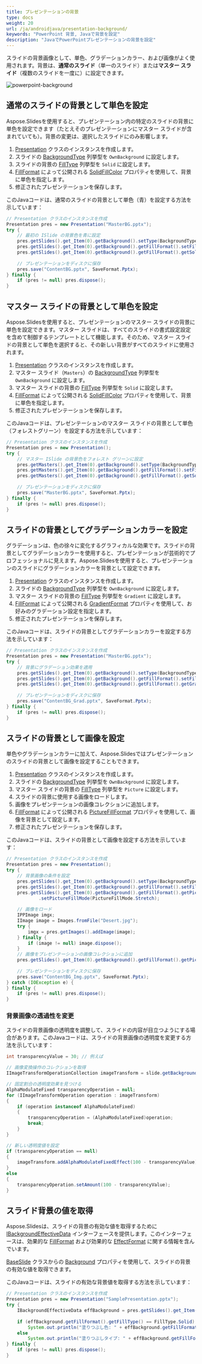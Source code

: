 ```yaml
---
title: プレゼンテーションの背景
type: docs
weight: 20
url: /ja/androidjava/presentation-background/
keywords: "PowerPoint 背景, Javaで背景を設定"
description: "JavaでPowerPointプレゼンテーションの背景を設定"
---
```


スライドの背景画像として、単色、グラデーションカラー、および画像がよく使用されます。背景は、**通常のスライド**（単一のスライド）または**マスター スライド**（複数のスライドを一度に）に設定できます。

<img src="powerpoint-background.png" alt="powerpoint-background"  />

## **通常のスライドの背景として単色を設定**

Aspose.Slidesを使用すると、プレゼンテーション内の特定のスライドの背景に単色を設定できます（たとえそのプレゼンテーションにマスター スライドが含まれていても）。背景の変更は、選択したスライドにのみ影響します。

1. [Presentation](https://reference.aspose.com/slides/androidjava/com.aspose.slides/Presentation) クラスのインスタンスを作成します。
2. スライドの [BackgroundType](https://reference.aspose.com/slides/androidjava/com.aspose.slides/backgroundtype/) 列挙型を `OwnBackground` に設定します。
3. スライドの背景の [FillType](https://reference.aspose.com/slides/androidjava/com.aspose.slides/filltype/) 列挙型を `Solid` に設定します。
4. [FillFormat](https://reference.aspose.com/slides/androidjava/com.aspose.slides/fillformat/) によって公開される [SolidFillColor](https://reference.aspose.com/slides/androidjava/com.aspose.slides/fillformat/#getSolidFillColor--) プロパティを使用して、背景に単色を指定します。
5. 修正されたプレゼンテーションを保存します。

このJavaコードは、通常のスライドの背景として単色（青）を設定する方法を示しています：

```java
// Presentation クラスのインスタンスを作成
Presentation pres = new Presentation("MasterBG.pptx");
try {
    // 最初の ISlide の背景色を青に設定
    pres.getSlides().get_Item(0).getBackground().setType(BackgroundType.OwnBackground);
    pres.getSlides().get_Item(0).getBackground().getFillFormat().setFillType(FillType.Solid);
    pres.getSlides().get_Item(0).getBackground().getFillFormat().getSolidFillColor().setColor(Color.BLUE);
    
    // プレゼンテーションをディスクに保存
    pres.save("ContentBG.pptx", SaveFormat.Pptx);
} finally {
    if (pres != null) pres.dispose();
}
```

## **マスター スライドの背景として単色を設定**

Aspose.Slidesを使用すると、プレゼンテーションのマスター スライドの背景に単色を設定できます。マスター スライドは、すべてのスライドの書式設定設定を含めて制御するテンプレートとして機能します。そのため、マスター スライドの背景として単色を選択すると、その新しい背景がすべてのスライドに使用されます。

1. [Presentation](https://reference.aspose.com/slides/androidjava/com.aspose.slides/Presentation) クラスのインスタンスを作成します。
2. マスター スライド（`Masters`）の [BackgroundType](https://reference.aspose.com/slides/androidjava/com.aspose.slides/backgroundtype/) 列挙型を `OwnBackground` に設定します。
3. マスター スライドの背景の [FillType](https://reference.aspose.com/slides/androidjava/com.aspose.slides/filltype/) 列挙型を `Solid` に設定します。
4. [FillFormat](https://reference.aspose.com/slides/androidjava/com.aspose.slides/fillformat/) によって公開される [SolidFillColor](https://reference.aspose.com/slides/androidjava/com.aspose.slides/fillformat/#getSolidFillColor--) プロパティを使用して、背景に単色を指定します。
5. 修正されたプレゼンテーションを保存します。

このJavaコードは、プレゼンテーションのマスター スライドの背景として単色（フォレストグリーン）を設定する方法を示しています：

```java
// Presentation クラスのインスタンスを作成
Presentation pres = new Presentation();
try {
    // マスター ISlide の背景色をフォレスト グリーンに設定
    pres.getMasters().get_Item(0).getBackground().setType(BackgroundType.OwnBackground);
    pres.getMasters().get_Item(0).getBackground().getFillFormat().setFillType(FillType.Solid);
    pres.getMasters().get_Item(0).getBackground().getFillFormat().getSolidFillColor().setColor(Color.GREEN);
    
    // プレゼンテーションをディスクに保存
    pres.save("MasterBG.pptx", SaveFormat.Pptx);
} finally {
    if (pres != null) pres.dispose();
}
```

## **スライドの背景としてグラデーションカラーを設定**

グラデーションは、色の徐々に変化するグラフィカルな効果です。スライドの背景としてグラデーションカラーを使用すると、プレゼンテーションが芸術的でプロフェッショナルに見えます。Aspose.Slidesを使用すると、プレゼンテーションのスライドにグラデーションカラーを背景として設定できます。

1. [Presentation](https://reference.aspose.com/slides/androidjava/com.aspose.slides/Presentation) クラスのインスタンスを作成します。
2. スライドの [BackgroundType](https://reference.aspose.com/slides/androidjava/com.aspose.slides/backgroundtype/) 列挙型を `OwnBackground` に設定します。
3. マスター スライドの背景の [FillType](https://reference.aspose.com/slides/androidjava/com.aspose.slides/filltype/) 列挙型を `Gradient` に設定します。
4. [FillFormat](https://reference.aspose.com/slides/androidjava/com.aspose.slides/fillformat/) によって公開される [GradientFormat](https://reference.aspose.com/slides/androidjava/com.aspose.slides/fillformat/#getGradientFormat--) プロパティを使用して、お好みのグラデーション設定を指定します。
5. 修正されたプレゼンテーションを保存します。

このJavaコードは、スライドの背景としてグラデーションカラーを設定する方法を示しています：

```java
// Presentation クラスのインスタンスを作成
Presentation pres = new Presentation("MasterBG.pptx");
try {
    // 背景にグラデーション効果を適用
    pres.getSlides().get_Item(0).getBackground().setType(BackgroundType.OwnBackground);
    pres.getSlides().get_Item(0).getBackground().getFillFormat().setFillType(FillType.Gradient);
    pres.getSlides().get_Item(0).getBackground().getFillFormat().getGradientFormat().setTileFlip(TileFlip.FlipBoth);
    
    // プレゼンテーションをディスクに保存
    pres.save("ContentBG_Grad.pptx", SaveFormat.Pptx);
} finally {
    if (pres != null) pres.dispose();
}
```

## **スライドの背景として画像を設定**

単色やグラデーションカラーに加えて、Aspose.Slidesではプレゼンテーションのスライドの背景として画像を設定することもできます。

1. [Presentation](https://reference.aspose.com/slides/androidjava/com.aspose.slides/Presentation) クラスのインスタンスを作成します。
2. スライドの [BackgroundType](https://reference.aspose.com/slides/androidjava/com.aspose.slides/backgroundtype/) 列挙型を `OwnBackground` に設定します。
3. マスター スライドの背景の [FillType](https://reference.aspose.com/slides/androidjava/com.aspose.slides/filltype/) 列挙型を `Picture` に設定します。
4. スライドの背景に使用する画像をロードします。
5. 画像をプレゼンテーションの画像コレクションに追加します。
6. [FillFormat](https://reference.aspose.com/slides/androidjava/com.aspose.slides/fillformat/) によって公開される [PictureFillFormat](https://reference.aspose.com/slides/androidjava/com.aspose.slides/fillformat/#getPictureFillFormat--) プロパティを使用して、画像を背景として設定します。
7. 修正されたプレゼンテーションを保存します。

このJavaコードは、スライドの背景として画像を設定する方法を示しています：

```java
// Presentation クラスのインスタンスを作成
Presentation pres = new Presentation();
try {
    // 背景画像の条件を設定
    pres.getSlides().get_Item(0).getBackground().setType(BackgroundType.OwnBackground);
    pres.getSlides().get_Item(0).getBackground().getFillFormat().setFillType(FillType.Picture);
    pres.getSlides().get_Item(0).getBackground().getFillFormat().getPictureFillFormat()
            .setPictureFillMode(PictureFillMode.Stretch);
    
    // 画像をロード
    IPPImage imgx;
    IImage image = Images.fromFile("Desert.jpg");
    try {
        imgx = pres.getImages().addImage(image);
    } finally {
        if (image != null) image.dispose();
    }
    // 画像をプレゼンテーションの画像コレクションに追加
    pres.getSlides().get_Item(0).getBackground().getFillFormat().getPictureFillFormat().getPicture().setImage(imgx);
    
    // プレゼンテーションをディスクに保存
    pres.save("ContentBG_Img.pptx", SaveFormat.Pptx);
} catch (IOException e) {
} finally {
    if (pres != null) pres.dispose();
}
```

### **背景画像の透過性を変更**

スライドの背景画像の透明度を調整して、スライドの内容が目立つようにする場合があります。このJavaコードは、スライドの背景画像の透明度を変更する方法を示しています：

```java
int transparencyValue = 30; // 例えば

// 画像変換操作のコレクションを取得
IImageTransformOperationCollection imageTransform = slide.getBackground().getFillFormat().getPictureFillFormat().getPicture().getImageTransform();

// 固定割合の透明度効果を見つける
AlphaModulateFixed transparencyOperation = null;
for (IImageTransformOperation operation : imageTransform)
{
    if (operation instanceof AlphaModulateFixed)
    {
        transparencyOperation = (AlphaModulateFixed)operation;
        break;
    }
}

// 新しい透明度値を設定
if (transparencyOperation == null)
{
    imageTransform.addAlphaModulateFixedEffect(100 - transparencyValue);
}
else
{
    transparencyOperation.setAmount(100 - transparencyValue);
}
```

## **スライド背景の値を取得**

Aspose.Slidesは、スライドの背景の有効な値を取得するために [IBackgroundEffectiveData](https://reference.aspose.com/slides/androidjava/com.aspose.slides/ibackgroundeffectivedata/) インターフェースを提供します。このインターフェースは、効果的な [FillFormat](https://reference.aspose.com/slides/androidjava/com.aspose.slides/ibackgroundeffectivedata/#getFillFormat--) および効果的な [EffectFormat](https://reference.aspose.com/slides/androidjava/com.aspose.slides/ibackgroundeffectivedata/#getEffectFormat--) に関する情報を含んでいます。

[BaseSlide](https://reference.aspose.com/slides/androidjava/com.aspose.slides/baseslide/) クラスからの [Background](https://reference.aspose.com/slides/androidjava/com.aspose.slides/baseslide/#getBackground--) プロパティを使用して、スライドの背景の有効な値を取得できます。

このJavaコードは、スライドの有効な背景値を取得する方法を示しています：

```java
// Presentation クラスのインスタンスを作成
Presentation pres = new Presentation("SamplePresentation.pptx");
try {
    IBackgroundEffectiveData effBackground = pres.getSlides().get_Item(0).getBackground().getEffective();
    
    if (effBackground.getFillFormat().getFillType() == FillType.Solid)
        System.out.println("塗りつぶし色: " + effBackground.getFillFormat().getSolidFillColor());
    else
        System.out.println("塗りつぶしタイプ: " + effBackground.getFillFormat().getFillType());
} finally {
    if (pres != null) pres.dispose();
}
```